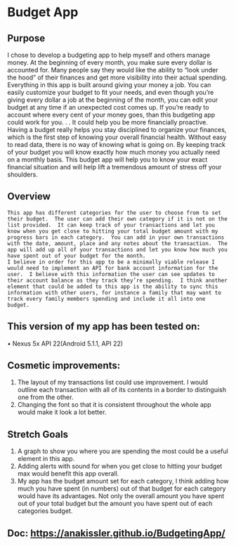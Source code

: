 # Budget App

## Purpose

I chose to develop a budgeting app to help myself and others manage money.  At the beginning of every month, you make sure every dollar is accounted for.  Many people say they would like the ability to “look under the hood” of their finances and get more visibility into their actual spending.  Everything in this app is built around giving your money a job.   You can easily customize your budget to fit your needs, and even though you’re giving every dollar a job at the beginning of the month, you can edit your budget at any time if an unexpected cost comes up.   If you’re ready to account where every cent of your money goes, than this budgeting app could work for you. . .  It could help you be more financially proactive.  Having a budget really helps you stay disciplined to organize your finances, which is the first step of knowing your overall financial health.  Without easy to read data, there is no way of knowing what is going on.  By keeping track of your budget you will know exactly how much money you actually need on a monthly basis.  This budget app will help you to know your exact financial situation and will help lift a tremendous amount of stress off your shoulders.  

## Overview

	This app has different categories for the user to choose from to set their budget.  The user can add their own category if it is not on the list provided.  It can keep track of your transactions and let you know when you get close to hitting your total budget amount with my progress bars in each category.  You can add in your own transactions with the date, amount, place and any notes about the transaction.  The app will add up all of your transactions and let you know how much you have spent out of your budget for the month. 
	I believe in order for this app to be a minimally viable release I would need to implement an API for bank account information for the user.  I believe with this information the user can see updates to their account balance as they track they’re spending.  I think another element that could be added to this app is the ability to sync this information with other users, for instance a family that may want to track every family members spending and include it all into one budget.  
 

## This version of my app has been tested on:
•	Nexus 5x API 22(Android 5.1.1, API 22)

## Cosmetic improvements:
1.	 The layout of my transactions list could use improvement.  I would outline each transaction with all of its contents in a border to distinguish one from the other.  
2.	 Changing the font so that it is consistent throughout the whole app would make it look a lot better.

## Stretch Goals

1.	A graph to show you where you are spending the most could be a useful element in this app. 
2.	Adding alerts with sound for when you get close to hitting your budget max would benefit this app overall. 
3.	My app has the budget amount set for each category, I think adding how much you have spent (in numbers) out of that budget for each category would have its advantages.  Not only the overall amount you have spent out of your total budget but the amount you have spent out of each categories budget.  


## Doc:   https://anakissler.github.io/BudgetingApp/


